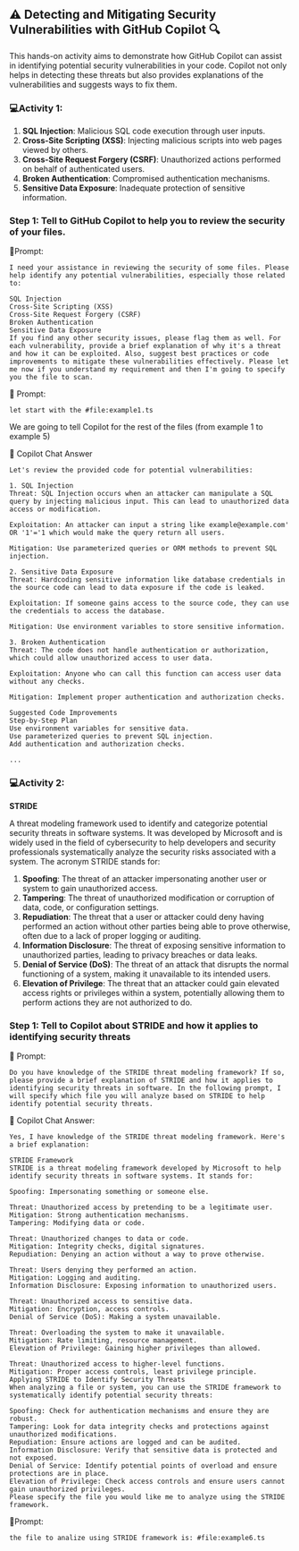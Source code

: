 ## ⚠️ Detecting and Mitigating Security Vulnerabilities with GitHub Copilot 🔍

This hands-on activity aims to demonstrate how GitHub Copilot can assist in identifying potential security vulnerabilities in your code. Copilot not only helps in detecting these threats but also provides explanations of the vulnerabilities and suggests ways to fix them.

### 💻Activity 1:

1. **SQL Injection**: Malicious SQL code execution through user inputs.
2. **Cross-Site Scripting (XSS)**: Injecting malicious scripts into web pages viewed by others.
3. **Cross-Site Request Forgery (CSRF)**: Unauthorized actions performed on behalf of authenticated users.
4. **Broken Authentication**: Compromised authentication mechanisms.
5. **Sensitive Data Exposure**: Inadequate protection of sensitive information.

### Step 1: Tell to GitHub Copilot to help you to review the security of your files.

👤Prompt:

```
I need your assistance in reviewing the security of some files. Please help identify any potential vulnerabilities, especially those related to:

SQL Injection
Cross-Site Scripting (XSS)
Cross-Site Request Forgery (CSRF)
Broken Authentication
Sensitive Data Exposure
If you find any other security issues, please flag them as well. For each vulnerability, provide a brief explanation of why it's a threat and how it can be exploited. Also, suggest best practices or code improvements to mitigate these vulnerabilities effectively. Please let me now if you understand my requirement and then I'm going to specify you the file to scan.
```

👤 Prompt:

```
let start with the #file:example1.ts
```

We are going to tell Copilot for the rest of the files (from example 1 to example 5)

🤖 Copilot Chat Answer

```
Let's review the provided code for potential vulnerabilities:

1. SQL Injection
Threat: SQL Injection occurs when an attacker can manipulate a SQL query by injecting malicious input. This can lead to unauthorized data access or modification.

Exploitation: An attacker can input a string like example@example.com' OR '1'='1 which would make the query return all users.

Mitigation: Use parameterized queries or ORM methods to prevent SQL injection.

2. Sensitive Data Exposure
Threat: Hardcoding sensitive information like database credentials in the source code can lead to data exposure if the code is leaked.

Exploitation: If someone gains access to the source code, they can use the credentials to access the database.

Mitigation: Use environment variables to store sensitive information.

3. Broken Authentication
Threat: The code does not handle authentication or authorization, which could allow unauthorized access to user data.

Exploitation: Anyone who can call this function can access user data without any checks.

Mitigation: Implement proper authentication and authorization checks.

Suggested Code Improvements
Step-by-Step Plan
Use environment variables for sensitive data.
Use parameterized queries to prevent SQL injection.
Add authentication and authorization checks.

...
```

### 💻Activity 2:

**STRIDE**

A threat modeling framework used to identify and categorize potential security threats in software systems. It was developed by Microsoft and is widely used in the field of cybersecurity to help developers and security professionals systematically analyze the security risks associated with a system. The acronym STRIDE stands for:

1. **Spoofing**: The threat of an attacker impersonating another user or system to gain unauthorized access.
2. **Tampering**: The threat of unauthorized modification or corruption of data, code, or configuration settings.
3. **Repudiation**: The threat that a user or attacker could deny having performed an action without other parties being able to prove otherwise, often due to a lack of proper logging or auditing.
4. **Information Disclosure**: The threat of exposing sensitive information to unauthorized parties, leading to privacy breaches or data leaks.
5. **Denial of Service (DoS)**: The threat of an attack that disrupts the normal functioning of a system, making it unavailable to its intended users.
6. **Elevation of Privilege**: The threat that an attacker could gain elevated access rights or privileges within a system, potentially allowing them to perform actions they are not authorized to do.

### Step 1: Tell to Copilot about STRIDE and how it applies to identifying security threats

👤 Prompt:

```
Do you have knowledge of the STRIDE threat modeling framework? If so, please provide a brief explanation of STRIDE and how it applies to identifying security threats in software. In the following prompt, I will specify which file you will analyze based on STRIDE to help identify potential security threats.
```

🤖 Copilot Chat Answer:

```
Yes, I have knowledge of the STRIDE threat modeling framework. Here's a brief explanation:

STRIDE Framework
STRIDE is a threat modeling framework developed by Microsoft to help identify security threats in software systems. It stands for:

Spoofing: Impersonating something or someone else.

Threat: Unauthorized access by pretending to be a legitimate user.
Mitigation: Strong authentication mechanisms.
Tampering: Modifying data or code.

Threat: Unauthorized changes to data or code.
Mitigation: Integrity checks, digital signatures.
Repudiation: Denying an action without a way to prove otherwise.

Threat: Users denying they performed an action.
Mitigation: Logging and auditing.
Information Disclosure: Exposing information to unauthorized users.

Threat: Unauthorized access to sensitive data.
Mitigation: Encryption, access controls.
Denial of Service (DoS): Making a system unavailable.

Threat: Overloading the system to make it unavailable.
Mitigation: Rate limiting, resource management.
Elevation of Privilege: Gaining higher privileges than allowed.

Threat: Unauthorized access to higher-level functions.
Mitigation: Proper access controls, least privilege principle.
Applying STRIDE to Identify Security Threats
When analyzing a file or system, you can use the STRIDE framework to systematically identify potential security threats:

Spoofing: Check for authentication mechanisms and ensure they are robust.
Tampering: Look for data integrity checks and protections against unauthorized modifications.
Repudiation: Ensure actions are logged and can be audited.
Information Disclosure: Verify that sensitive data is protected and not exposed.
Denial of Service: Identify potential points of overload and ensure protections are in place.
Elevation of Privilege: Check access controls and ensure users cannot gain unauthorized privileges.
Please specify the file you would like me to analyze using the STRIDE framework.
```

👤Prompt:

```
the file to analize using STRIDE framework is: #file:example6.ts
```
